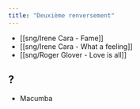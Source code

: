```yaml
---
title: "Deuxième renversement"
---
```


- [[sng/Irene Cara - Fame]]
- [[sng/Irene Cara - What a feeling]]
- [[sng/Roger Glover - Love is all]]

## ?

- Macumba

